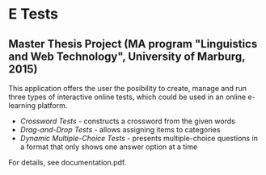 # E Tests
## Master Thesis Project (MA program "Linguistics and Web Technology", University of Marburg, 2015)

This application offers the user the posibility to create, manage and run three types of interactive online tests, which could be used in an online e-learning platform. 

* _Crossword Tests_ - constructs a crossword from the given words
* _Drag-and-Drop Tests_ - allows assigning items to categories
* _Dynamic Multiple-Choice Tests_ - presents multiple-choice questions in a format that only shows one answer option at a time

For details, see documentation.pdf.

